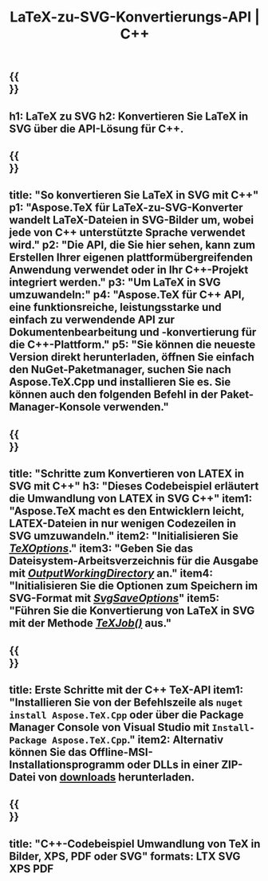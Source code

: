 ﻿---
translation: true
template: /_templates/_conversion-child-cpp.md
title: LaTeX-zu-SVG-Konvertierungs-API | C++
description: LaTeX-zu-SVG-Konvertierungsfunktion. Integrieren Sie diese lokale C++-Bibliothek in Ihr Projekt oder verwenden Sie plattformübergreifende Anwendungen, um LaTeX in SVG zu konvertieren.
keywords: latex zu svg api cpp, latex2svg integrieren c++
url: /cpp/conversion/latex-to-svg/
family: tex
platformtag: cpp
feature: conversion
informat: LATEX
outformat: SVG
otherformats: BMP PNG JPEG TIFF PDF XPS
---

{{<section banner>}}
---
h1: LaTeX zu SVG
h2: Konvertieren Sie LaTeX in SVG über die API-Lösung für C++.
---

{{<section overview>}}
---
title: "So konvertieren Sie LaTeX in SVG mit C++"
p1: "Aspose.TeX für LaTeX-zu-SVG-Konverter wandelt LaTeX-Dateien in SVG-Bilder um, wobei jede von C++ unterstützte Sprache verwendet wird."
p2: "Die API, die Sie hier sehen, kann zum Erstellen Ihrer eigenen plattformübergreifenden Anwendung verwendet oder in Ihr C++-Projekt integriert werden."
p3: "Um LaTeX in SVG umzuwandeln:"
p4: "Aspose.TeX für C++ API, eine funktionsreiche, leistungsstarke und einfach zu verwendende API zur Dokumentenbearbeitung und -konvertierung für die C++-Plattform."
p5: "Sie können die neueste Version direkt herunterladen, öffnen Sie einfach den NuGet-Paketmanager, suchen Sie nach Aspose.TeX.Cpp und installieren Sie es. Sie können auch den folgenden Befehl in der Paket-Manager-Konsole verwenden."
---

{{<section feature1>}}
---
title: "Schritte zum Konvertieren von LATEX in SVG mit C++"
h3: "Dieses Codebeispiel erläutert die Umwandlung von LATEX in SVG C++"
item1: "Aspose.TeX macht es den Entwicklern leicht, LATEX-Dateien in nur wenigen Codezeilen in SVG umzuwandeln."
item2: "Initialisieren Sie [*TeXOptions*](https://reference.aspose.com/tex/cpp/class/aspose.te_x.te_x_options)."
item3: "Geben Sie das Dateisystem-Arbeitsverzeichnis für die Ausgabe mit [*OutputWorkingDirectory*](https://reference.aspose.com/tex/cpp/class/aspose.te_x.te_x_options#aa4f4ea6dab7db5ba1b40800495f16f63) an."
item4: "Initialisieren Sie die Optionen zum Speichern im SVG-Format mit [*SvgSaveOptions*](https://reference.aspose.com/tex/cpp/class/aspose.te_x.presentation.image.svg_save_options)"
item5: "Führen Sie die Konvertierung von LaTeX in SVG mit der Methode [*TeXJob()*](https://reference.aspose.com/tex/cpp/class/aspose.te_x.te_x_job) aus."
---

{{<section feature2>}}
---
title: Erste Schritte mit der C++ TeX-API
item1: "Installieren Sie von der Befehlszeile als ```nuget install Aspose.TeX.Cpp``` oder über die Package Manager Console von Visual Studio mit ```Install-Package Aspose.TeX.Cpp```."
item2: Alternativ können Sie das Offline-MSI-Installationsprogramm oder DLLs in einer ZIP-Datei von [downloads](https://releases.aspose.com/tex/cpp) herunterladen.
---

{{<section widget>}}
---
title: "C++-Codebeispiel Umwandlung von TeX in Bilder, XPS, PDF oder SVG"
formats: LTX SVG XPS PDF
---